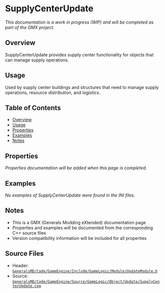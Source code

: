 # SupplyCenterUpdate

*This documentation is a work in progress (WIP) and will be completed as part of the GMX project.*

## Overview

SupplyCenterUpdate provides supply center functionality for objects that can manage supply operations.

## Usage

Used by supply center buildings and structures that need to manage supply operations, resource distribution, and logistics.

## Table of Contents

- [Overview](#overview)
- [Usage](#usage)
- [Properties](#properties)
- [Examples](#examples)
- [Notes](#notes)

## Properties

*Properties documentation will be added when this page is completed.*

## Examples

*No examples of SupplyCenterUpdate were found in the INI files.*

## Notes

- This is a GMX (Generals Modding eXtended) documentation page
- Properties and examples will be documented from the corresponding C++ source files
- Version compatibility information will be included for all properties

## Source Files

- Header: [`GeneralsMD/Code/GameEngine/Include/GameLogic/Module/UpdateModule.h`](../../GeneralsMD/Code/GameEngine/Include/GameLogic/Module/UpdateModule.h)
- Source: [`GeneralsMD/Code/GameEngine/Source/GameLogic/Object/Update/SupplyCenterUpdate.cpp`](../../GeneralsMD/Code/GameEngine/Source/GameLogic/Object/Update/SupplyCenterUpdate.cpp)
